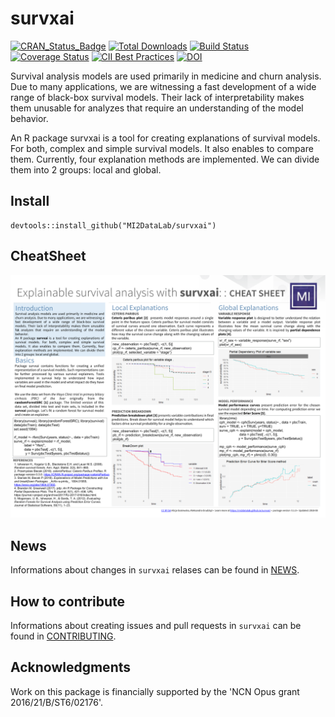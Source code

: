 # survxai
[![CRAN_Status_Badge](http://www.r-pkg.org/badges/version/survxai)](https://CRAN.R-project.org/package=survxai)
[![Total Downloads](http://cranlogs.r-pkg.org/badges/grand-total/survxai)](http://cranlogs.r-pkg.org/badges/grand-total/survxai)
[![Build Status](https://travis-ci.org/MI2DataLab/survxai.svg?branch=master)](https://travis-ci.org/MI2DataLab/survxai)
[![Coverage Status](https://img.shields.io/codecov/c/github/MI2DataLab/survxai/master.svg)](https://codecov.io/github/MI2DataLab/survxai?branch=master)
[![CII Best Practices](https://bestpractices.coreinfrastructure.org/projects/2123/badge)](https://bestpractices.coreinfrastructure.org/projects/2123)
[![DOI](https://zenodo.org/badge/137778994.svg)](https://zenodo.org/badge/latestdoi/137778994)


Survival analysis models are used primarily in medicine and churn analysis. Due to many applications, we are witnessing a fast development of a wide range of black-box survival models. Their lack of interpretability makes them unusable for analyzes that require an understanding of the model behavior. 

An R package survxai is a tool for creating explanations of survival models. For both, complex and simple survival models. It also enables to compare them. Currently, four explanation methods are implemented. We can divide them into 2 groups: local and global.

## Install
```
devtools::install_github("MI2DataLab/survxai")
```

## CheatSheet

<a href="https://github.com/MI2DataLab/survxai/blob/master/materials/survxai-cheatsheet.pdf">
<img src="https://github.com/MI2DataLab/survxai/blob/master/materials/survxai-cheatsheet.png?raw=true">
</a>

## News
Informations about changes in `survxai` relases can be found in [NEWS](https://github.com/MI2DataLab/survxai/blob/master/NEWS.md).

## How to contribute
Informations about creating issues and pull requests in `survxai` can be found in [CONTRIBUTING](https://github.com/MI2DataLab/survxai/blob/master/CONTRIBUTING.md).


## Acknowledgments
Work on this package is financially supported by the 'NCN Opus grant 2016/21/B/ST6/02176'.
